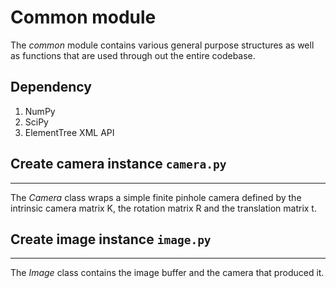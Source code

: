 # Common module

The *common* module contains various general purpose structures as well as
functions that are used through out the entire codebase.

Dependency
----------
1. NumPy
2. SciPy
3. ElementTree XML API

## Create camera instance `camera.py`
----------------------------------

The *Camera* class wraps a simple finite pinhole camera defined by the
intrinsic camera matrix K, the rotation matrix R and the translation matrix t.

## Create image instance `image.py`
--------------------------------
The *Image* class contains the image buffer and the camera that produced it.
